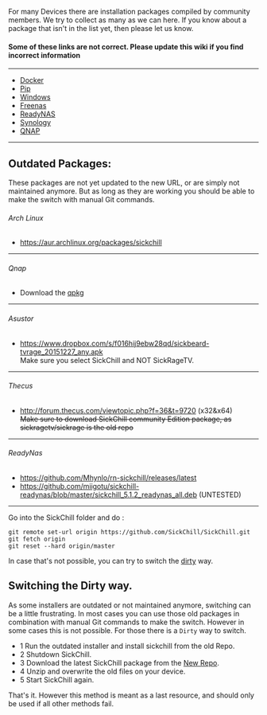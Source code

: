 For many Devices there are installation packages compiled by community members. We try to collect as many as we can here. If you know about a package that isn't in the list yet, then please let us know.

#### Some of these links are not correct. Please update this wiki if you find incorrect information

---

- [Docker](https://github.com/SickChill/SickChill/wiki/Docker)
- [Pip](https://github.com/SickChill/SickChill/wiki/Pip)
- [Windows](https://github.com/SickChill/SickChillInstaller/releases/latest)
- [Freenas](https://github.com/SickChill/SickChill/wiki/Freenas)
- [ReadyNAS](https://github.com/SickChill/SickChill/wiki/ReadyNAS)
- [Synology](https://github.com/SickChill/SickChill/wiki/Synology)
- [QNAP](https://github.com/OneCDOnly/sherpa)

---

## Outdated Packages:

These packages are not yet updated to the new URL, or are simply not maintained anymore. But as long as they are working you should be able to make the switch with manual Git commands.

###### Arch Linux

- https://aur.archlinux.org/packages/sickchill

---

###### Qnap

- Download the [qpkg](https://www.qnapclub.eu/fr/qpkg/647)

---

###### Asustor

- https://www.dropbox.com/s/f016hij9ebw28qd/sickbeard-tvrage_20151227_any.apk  
  Make sure you select SickChill and NOT SickRageTV.

---

###### Thecus

- http://forum.thecus.com/viewtopic.php?f=36&t=9720 (x32&x64)  
  ~~Make sure to download SickChill community Edition package, as sickragetv/sickrage is the old repo~~

---

###### ReadyNas

- https://github.com/Mhynlo/rn-sickchill/releases/latest
- https://github.com/miigotu/sickchill-readynas/blob/master/sickchill_5.1.2_readynas_all.deb (UNTESTED)

---

Go into the SickChill folder and do :

```
git remote set-url origin https://github.com/SickChill/SickChill.git
git fetch origin
git reset --hard origin/master
```

In case that's not possible, you can try to switch the [dirty](https://github.com/SickChill/SickChill/wiki/SickChill-installation-packages#switching-the-dirty-way) way.

## Switching the Dirty way.

As some installers are outdated or not maintained anymore, switching can be a little frustrating.
In most cases you can use those old packages in combination with manual Git commands to make the switch.
However in some cases this is not possible. For those there is a `Dirty` way to switch.

- 1 Run the outdated installer and install sickchill from the old Repo.
- 2 Shutdown SickChill.
- 3 Download the latest SickChill package from the [New Repo](https://github.com/SickChill/SickChill/archive/master.zip).
- 4 Unzip and overwrite the old files on your device.
- 5 Start SickChill again.

That's it.
However this method is meant as a last resource, and should only be used if all other methods fail.
